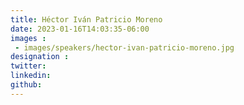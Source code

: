 ```yaml
---
title: Héctor Iván Patricio Moreno
date: 2023-01-16T14:03:35-06:00
images : 
 - images/speakers/hector-ivan-patricio-moreno.jpg
designation : 
twitter: 
linkedin: 
github: 
---
```


